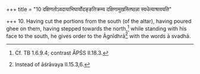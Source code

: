 +++
title = "10 दक्षिणतोऽवदायाभिघार्योदङ्ङतिक्रम्य दक्षिणामुखस्तिष्ठन्ना स्वधेत्याश्रावयति"

+++
10. Having cut the portions from the south (of the altar), having poured ghee on them, having stepped towards the north,[^1] while standing with his face to the south, he gives order to the Āgnīdhrā[^2] with the words ā svadhā.  


[^1]: Cf. TB 1.6.9.4; contrast ĀPŚS II.18.3.  


[^2]: Instead of āśrāvaya II.15.3,6.
